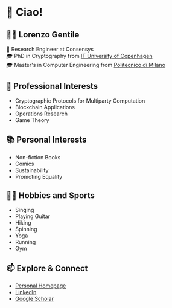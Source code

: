 # 👋 Ciao!

## 👨‍💻 Lorenzo Gentile
🔐 Research Engineer at Consensys  
🎓 PhD in Cryptography from [IT University of Copenhagen](https://www.itu.dk)  
🎓 Master's in Computer Engineering from [Politecnico di Milano](https://www.polimi.it)

## 🌟 Professional Interests
- Cryptographic Protocols for Multiparty Computation
- Blockchain Applications
- Operations Research
- Game Theory

## 📚 Personal Interests
- Non-fiction Books
- Comics
- Sustainability
- Promoting Equality

## 🏃‍♂️ Hobbies and Sports
- Singing
- Playing Guitar
- Hiking
- Spinning
- Yoga
- Running
- Gym

## 📫 Explore & Connect
- [Personal Homepage](https://lorenzogentile404.github.io/)
- [LinkedIn](https://www.linkedin.com/in/lorenzogentile404/)
- [Google Scholar](https://scholar.google.com/citations?user=YBFTYGQAAAAJ)
